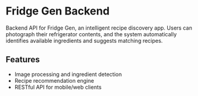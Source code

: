 # Fridge Gen Backend

Backend API for Fridge Gen, an intelligent recipe discovery app. Users can photograph their refrigerator contents, and the system automatically identifies available ingredients and suggests matching recipes.

## Features
- Image processing and ingredient detection
- Recipe recommendation engine
- RESTful API for mobile/web clients